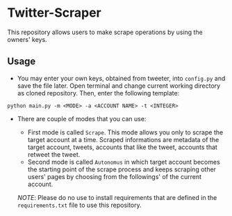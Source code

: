 # Twitter-Scraper

This repository allows users to make scrape operations by using the owners' keys.

## Usage
- You may enter your own keys, obtained from tweeter, into `config.py` and save the file later. Open terminal and change current working directory as cloned repository. Then, enter the following template:
```
python main.py -m <MODE> -a <ACCOUNT NAME> -t <INTEGER>
```
- There are couple of modes that you can use:
  - First mode is called `Scrape`. This mode allows you only to scrape the target account at a time. Scraped informations are metadata of the target account, tweets, accounts that like the tweet, accounts that retweet the tweet.
  - Second mode is called `Autonomus` in which target account becomes the starting point of the scrape process and keeps scraping other users' pages by choosing from the followings' of the current account.
  
  *NOTE*:
  Please do no use to install requirements that are defined in the `requirements.txt` file to use this repository.
 

